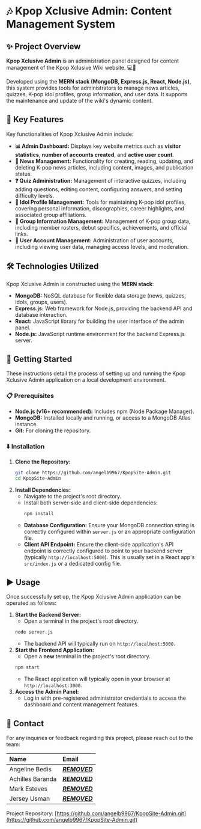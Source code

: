 # 🎶 Kpop Xclusive Admin: Content Management System

## ✨ Project Overview

**Kpop Xclusive Admin** is an administration panel designed for content management of the Kpop Xclusive Wiki website. 💻🎤 

Developed using the **MERN stack (MongoDB, Express.js, React, Node.js)**, this system provides tools for administrators to manage news articles, quizzes, K-pop idol profiles, group information, and user data. It supports the maintenance and update of the wiki's dynamic content.

## 🌟 Key Features

Key functionalities of Kpop Xclusive Admin include:

*   **📊 Admin Dashboard:** Displays key website metrics such as **visitor statistics**, **number of accounts created**, and **active user count**.
*   **📰 News Management:** Functionality for creating, reading, updating, and deleting K-pop news articles, including content, images, and publication status.
*   **❓ Quiz Administration:** Management of interactive quizzes, including adding questions, editing content, configuring answers, and setting difficulty levels.
*   **👤 Idol Profile Management:** Tools for maintaining K-pop idol profiles, covering personal information, discographies, career highlights, and associated group affiliations.
*   **👥 Group Information Management:** Management of K-pop group data, including member rosters, debut specifics, achievements, and official links.
*   **📝 User Account Management:** Administration of user accounts, including viewing user data, managing access levels, and moderation.

## 🛠️ Technologies Utilized

Kpop Xclusive Admin is constructed using the **MERN stack**:

*   **MongoDB:** NoSQL database for flexible data storage (news, quizzes, idols, groups, users).
*   **Express.js:** Web framework for Node.js, providing the backend API and database interaction.
*   **React:** JavaScript library for building the user interface of the admin panel.
*   **Node.js:** JavaScript runtime environment for the backend Express.js server.

## 🚀 Getting Started

These instructions detail the process of setting up and running the Kpop Xclusive Admin application on a local development environment.

### 📋 Prerequisites

*   **Node.js (v16+ recommended):** Includes npm (Node Package Manager).
*   **MongoDB:** Installed locally and running, or access to a MongoDB Atlas instance.
*   **Git:** For cloning the repository.

### ⬇️ Installation

1.  **Clone the Repository:**
    ```bash
    git clone https://github.com/angelb9967/KpopSite-Admin.git
    cd KpopSite-Admin
    ```
2.  **Install Dependencies:**
    *   Navigate to the project's root directory.
    *   Install both server-side and client-side dependencies:
        ```bash
        npm install
        ```
    *   **Database Configuration:** Ensure your MongoDB connection string is correctly configured within `server.js` or an appropriate configuration file.
    *   **Client API Endpoint:** Ensure the client-side application's API endpoint is correctly configured to point to your backend server (typically `http://localhost:5000`). This is usually set in a React app's `src/index.js` or a dedicated config file.

## ▶️ Usage

Once successfully set up, the Kpop Xclusive Admin application can be operated as follows:

1.  **Start the Backend Server:**
    *   Open a terminal in the project's root directory.
    ```bash
    node server.js
    ```
    *   The backend API will typically run on `http://localhost:5000`.
2.  **Start the Frontend Application:**
    *   Open a **new** terminal in the project's root directory.
    ```bash
    npm start 
    ```
    *   The React application will typically open in your browser at `http://localhost:3000`.
3.  **Access the Admin Panel:**
    *   Log in with pre-registered administrator credentials to access the dashboard and content management features.

## 📧 Contact

For any inquiries or feedback regarding this project, please reach out to the team:

| Name            | Email                                    |
| :-------------- | :--------------------------------------- |
| Angeline Bedis  | [***REMOVED***](mailto:***REMOVED***)  |
| Achilles Baranda| [***REMOVED***](mailto:***REMOVED***) |
| Mark Esteves    | [***REMOVED***](mailto:***REMOVED***) |
| Jersey Usman    | [***REMOVED***](mailto:***REMOVED***) |

Project Repository: [https://github.com/angelb9967/KpopSite-Admin.git](https://github.com/angelb9967/KpopSite-Admin.git) 
